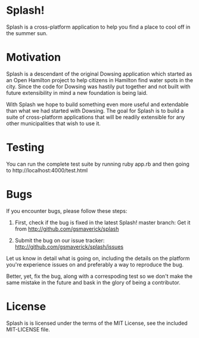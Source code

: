 # Splash!

Splash is a cross-platform application to help you find a place to cool off 
in the summer sun.

# Motivation

Splash is a descendant of the original Dowsing application  which started as an 
Open Hamilton project to help citizens in Hamilton find water spots in the city.
Since the code for Dowsing was hastily put together and not built with future 
extensibility in mind a new foundation is being laid.

With Splash we hope to build something even more useful and extendable than what 
we had started with Dowsing.  The goal for Splash is to build a suite of 
cross-platform applications that will be readily extensible for any other 
municipalities that wish to use it.

# Testing

You can run the complete test suite by running ruby app.rb and then going to 
http://localhost:4000/test.html

# Bugs

If you encounter bugs, please follow these steps:

1. First, check if the bug is fixed in the latest Splash! master branch:
   Get it from http://github.com/gsmaverick/splash

2. Submit the bug on our issue tracker:
   http://github.com/gsmaverick/splash/issues

Let us know in detail what is going on, including the details on the platform 
you're experience issues on and preferably a way to reproduce the bug.

Better, yet, fix the bug, along with a correspoding test so we don't make the 
same mistake in the future and bask in the glory of being a contributor.

# License

Splash is is licensed under the terms of the MIT License, see the included MIT-LICENSE file.